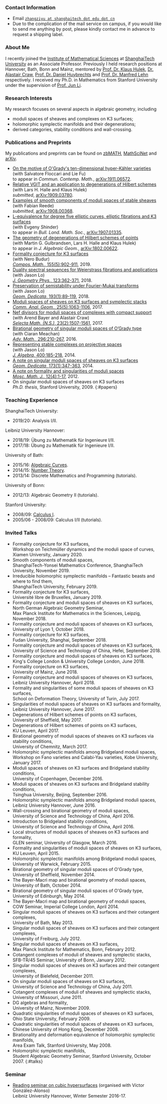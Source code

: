 ### Contact Information
* Email [`zhangziyu at shanghaitech dot edu dot cn`](mailto:zhangziyu@shanghaitech.edu.cn)
* Due to the complication of the mail service on campus, if you would like to send me anything by post, please kindly contact me in advance to request a shipping label.

### About Me
I recently joined the [Institute of Mathematical Sciences](http://ims.shanghaitech.edu.cn/ims_en/) at [ShanghaiTech University](http://www.shanghaitech.edu.cn/eng/) as an Associate Professor. Previously I held research positions at Hannover, Bath, Bonn and Mainz, mentored by [Prof. Dr. Klaus Hulek](http://www.iag.uni-hannover.de/hulek.html), [Dr. Alastair Craw](http://people.bath.ac.uk/ac886/), [Prof. Dr. Daniel Huybrechts](http://www.math.uni-bonn.de/~huybrech/) and [Prof. Dr. Manfred Lehn](http://www.agtz.mathematik.uni-mainz.de/topologie-und-geometrie/prof-dr-manfred-lehn/) respectively. I received my Ph.D. in Mathematics from Stanford University under the supervision of [Prof. Jun Li](http://math.stanford.edu/~jli/).

### Research Interests
My research focuses on several aspects in algebraic geometry, including
* moduli spaces of sheaves and complexes on K3 surfaces;
* holomorphic symplectic manifolds and their degenerations;
* derived categories, stability conditions and wall-crossing.

### Publications and Preprints
My publications and preprints can be found on [zbMATH](https://zbmath.org/?q=ai:zhang.ziyu), [MathSciNet](http://www.ams.org/mathscinet/search/publications.html?pg4=AUCN&s4=Zhang%2C+Ziyu) and [arXiv](https://arxiv.org/find/grp_math/1/au:+Zhang_Ziyu/0/1/0/all/0/1).
* [On the motive of O'Grady's ten-dimensional hyper-Kähler varieties](./motive-OG10.pdf)  
(with Salvatore Floccari and Lie Fu)  
to appear in *Commun. Contemp. Math.*, [arXiv:1911.06572](https://arxiv.org/abs/1911.06572).
* [Relative VGIT and an application to degenerations of Hilbert schemes](./relative-VGIT-degenerations.pdf)  
(with Lars H. Halle and Klaus Hulek)  
*submitted*, [arXiv:1909.03780](https://arxiv.org/abs/1909.03780).
* [Examples of smooth components of moduli spaces of stable sheaves](./sheaves-smooth-components.pdf)  
(with Fabian Reede)  
*submitted*, [arXiv:1908.00368](https://arxiv.org/abs/1908.00368).
* [L-equivalence for degree five elliptic curves, elliptic fibrations and K3 surfaces](./L-equivalence-degree5.pdf)  
(with Evgeny Shinder)  
to appear in *Bull. Lond. Math. Soc.*, [arXiv:1907.01335](https://arxiv.org/abs/1907.01335).
* [The geometry of degenerations of Hilbert schemes of points](./geometry-degenerations-Hilbert.pdf)  
(with Martin G. Gulbrandsen, Lars H. Halle and Klaus Hulek)  
to appear in *J. Algebraic Geom.*, [arXiv:1802.00622](https://arxiv.org/abs/1802.00622).
* [Formality conjecture for K3 surfaces](./formality-conjecture.pdf)  
(with Nero Budur)  
[*Compos. Math.*, 155(5):902-911](https://doi.org/10.1112/s0010437x19007206), 2019.
* [Duality spectral sequences for Weierstrass fibrations and applications](./duality-spectral-sequences.pdf)  
(with Jason Lo)  
[*J. Geometry Phys.*, 123:362-371](https://doi.org/10.1016/j.geomphys.2017.09.016), 2018.
* [Preservation of semistability under Fourier-Mukai transforms](./preservation-semistability.pdf)  
(with Jason Lo)  
[*Geom. Dedicata*, 193(1):89-119](https://doi.org/10.1007/s10711-017-0255-8), 2018.
* [Moduli spaces of sheaves on K3 surfaces and symplectic stacks](./cotangent-complex.pdf)  
[*Comm. Anal. Geom.*, 25(5):1063-1106](https://doi.org/10.4310/CAG.2017.v25.n5.a6), 2017.
* [Nef divisors for moduli spaces of complexes with compact support](./nef-divisor-moduli.pdf)  
(with Arend Bayer and Alastair Craw)  
[*Selecta Math. (N.S.)*, 23(2):1507-1561](https://doi.org/10.1007/s00029-016-0298-y), 2017.
* [Birational geometry of singular moduli spaces of O’Grady type](./birational-singular.pdf)  
(with Ciaran Meachan)  
[*Adv. Math.*, 296:210-267](https://doi.org/10.1016/j.aim.2016.02.036), 2016.
* [Representing stable complexes on projective spaces](./stable-complexes-projective.pdf)  
(with Jason Lo)  
[*J. Algebra*, 400:185-218](https://doi.org/10.1016/j.jalgebra.2013.11.013), 2014.
* [A note on singular moduli spaces of sheaves on K3 surfaces](./singular-moduli-space.pdf)  
[*Geom. Dedicata*, 173(1):347-363](https://doi.org/10.1007/s10711-013-9946-y), 2014.
* [A note on formality and singularities of moduli spaces](./formality-singularity.pdf)  
[*Mosc. Math. J.*, 12(4):1-17](http://www.mathjournals.org/mmj/2012-012-004/2012-012-004-011.html), 2012.
* On singular moduli spaces of sheaves on K3 surfaces  
*Ph.D. thesis*, Stanford University, 2009.
{:#papers}

### Teaching Experience
ShanghaiTech University:
* 2019/20: Analysis I/II.

Leibniz University Hannover:
* 2018/19: Übung zu Mathematik für Ingenieure I/II.
* 2017/18: Übung zu Mathematik für Ingenieure I/II.

University of Bath:
* 2015/16: [Algebraic Curves](https://ziyuzhang.github.io/ma40188/).
* 2014/15: [Number Theory](https://ziyuzhang.github.io/ma40238/).
* 2013/14: Discrete Mathematics and Programming (tutorials).

University of Bonn:
* 2012/13: Algebraic Geometry II (tutorials).

Stanford University:
* 2008/09: [Calculus I](https://ziyuzhang.github.io/math19/).
* 2005/06 - 2008/09: Calculus I/II (tutorials).

### Invited Talks
* Formality conjecture for K3 surfaces,  
Workshop on Teichmüller dynamics and the moduli space of curves, Xiamen University, January 2020.
* Smooth components of moduli spaces,  
ShanghaiTech-Yonsei Mathematics Conference, ShanghaiTech University, November 2019.
* Irreducible holomorphic symplectic manifolds – Fantastic beasts and where to find them,  
ShanghaiTech University, February 2019.
* Formality conjecture for K3 surfaces,  
Université libre de Bruxelles, January 2019.
* Formality conjecture and moduli spaces of sheaves on K3 surfaces,  
North German Algebraic Geometry Seminar,  
Max Planck Institute for Mathematics in the Sciences, Leipzig, November 2018.
* Formality conjecture and moduli spaces of sheaves on K3 surfaces,  
University of Lyon 1, October 2018.
* Formality conjecture for K3 surfaces,  
Fudan University, Shanghai, September 2018.
* Formality conjecture and moduli spaces of sheaves on K3 surfaces,  
University of Science and Technology of China, Hefei, September 2018.
* Formality conjecture and moduli spaces of sheaves on K3 surfaces,  
King's College London & University College London, June 2018.
* Formality conjecture on K3 surfaces,  
University of Mainz, June 2018.
* Formality conjecture and moduli spaces of sheaves on K3 surfaces,  
Leibniz University Hannover, April 2018.
* Formality and singularities of some moduli spaces of sheaves on K3 surfaces,  
School on Deformation Theory, University of Turin, July 2017.
* Singularities of moduli spaces of sheaves on K3 surfaces and formality,  
Leibniz University Hannover, June 2017.
* Degenerations of Hilbert schemes of points on K3 surfaces,  
University of Sheffield, May 2017.
* Degenerations of Hilbert schemes of points on K3 surfaces,  
KU Leuven, April 2017.
* Birational geometry of moduli spaces of sheaves on K3 surfaces via stability conditions,  
University of Chemnitz, March 2017.
* Holomorphic symplectic manifolds among Bridgeland moduli spaces,  
Workshop on Fano varieties and Calabi-Yau varieties, Kobe University, January 2017.
* Moduli spaces of sheaves on K3 surfaces and Bridgeland stability conditions,  
University of Copenhagen, December 2016.
* Moduli spaces of sheaves on K3 surfaces and Bridgeland stability conditions,  
Tsinghua University, Beijing, September 2016.
* Holomorphic symplectic manifolds among Bridgeland moduli spaces,  
Leibniz University Hannover, June 2016.
* Wall-crossing and birational geometry of moduli spaces,  
University of Science and Technology of China, April 2016.
* Introduction to Bridgeland stability conditions,  
University of Science and Technology of China, April 2016.
* Local structures of moduli spaces of sheaves on K3 surfaces and formality,  
GLEN seminar, University of Glasgow, March 2016.
* Formality and singularities of moduli spaces of sheaves on K3 surfaces,  
KU Leuven, April 2015.
* Holomorphic symplectic manifolds among Bridgeland moduli spaces,  
University of Warwick, February 2015.
* Birational geometry of singular moduli spaces of O'Grady type,  
University of Sheffield, November 2014.
* The Bayer-Macrì map and birational geometry of moduli spaces,  
University of Bath, October 2014.
* Birational geometry of singular moduli spaces of O'Grady type,  
University of Edinburgh, May 2014.
* The Bayer-Macrì map and birational geometry of moduli spaces,  
COW Seminar, Imperial College London, April 2014.
* Singular moduli spaces of sheaves on K3 surfaces and their cotangent complexes,  
University of Bath, May 2013.
* Singular moduli spaces of sheaves on K3 surfaces and their cotangent complexes,  
University of Freiburg, July 2012.
* Singular moduli spaces of sheaves on K3 surfaces,  
Max Planck Institute for Mathematics, Bonn, February 2012.
* Cotangent complexes of moduli of sheaves and symplectic stacks,  
SFB-TR/45 Seminar, University of Bonn, January 2012.
* Singular moduli spaces of sheaves on K3 surfaces and their cotangent complexes,  
University of Bielefeld, December 2011.
* On singular moduli spaces of sheaves on K3 surfaces,  
University of Science and Technology of China, July 2011.
* Cotangent complexes of moduli of sheaves and symplectic stacks,  
University of Missouri, June 2011.
* DG algebras and formality,  
University of Mainz, November 2009.
* Quadratic singularities of moduli spaces of sheaves on K3 surfaces,  
Ohio State University, February 2009.
* Quadratic singularities of moduli spaces of sheaves on K3 surfaces,  
Chinese University of Hong Kong, December 2008.
* Birationality and deformation equivalence of holomorphic symplectic manifolds,  
Area Exam Talk, Stanford University, May 2008.
* Holomorphic symplectic manifolds,  
Student Algebraic Geometry Seminar, Stanford University, October 2007.
{:#talks}

### Seminar
* [Reading seminar on cubic hypersurfaces](./seminar-cubic-hypersurfaces.pdf) (organised with Víctor González-Alonso)  
Leibniz University Hannover, Winter Semester 2016-17.
